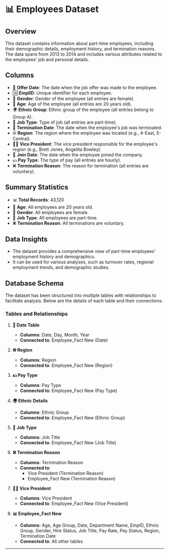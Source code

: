 # 📊  Employees Dataset

## Overview
This dataset contains information about part-time employees, including their demographic details, employment history, and termination reasons. The data spans from 2013 to 2014 and includes various attributes related to the employees' job and personal details.

## Columns
- 📅 **Offer Date**: The date when the job offer was made to the employee.
- 🆔 **EmplID**: Unique identifier for each employee.
- 👩 **Gender**: Gender of the employee (all entries are female).
- 🎂 **Age**: Age of the employee (all entries are 20 years old).
- 🌍 **Ethnic Group**: Ethnic group of the employee (all entries belong to Group A).
- 💼 **Job Type**: Type of job (all entries are part-time).
- 📅 **Termination Date**: The date when the employee's job was terminated.
- 🌐 **Region**: The region where the employee was located (e.g., 4-East, 5-Central).
- 🧑‍💼 **Vice President**: The vice president responsible for the employee's region (e.g., Brett Jones, Angelita Bowley).
- 📅 **Join Date**: The date when the employee joined the company.
- 💵 **Pay Type**: The type of pay (all entries are hourly).
- ❌ **Termination Reason**: The reason for termination (all entries are voluntary).

## Summary Statistics
- 📊 **Total Records**: 43,120
- 🎂 **Age**: All employees are 20 years old.
- 👩 **Gender**: All employees are female.
- 💼 **Job Type**: All employees are part-time.
- ❌ **Termination Reason**: All terminations are voluntary.

## Data Insights
- The dataset provides a comprehensive view of part-time employees' employment history and demographics.
- It can be used for various analyses, such as turnover rates, regional employment trends, and demographic studies.

## Database Schema
The dataset has been structured into multiple tables with relationships to facilitate analysis. Below are the details of each table and their connections:

### Tables and Relationships
1. **📅 Date Table**
   - **Columns**: Date, Day, Month, Year
   - **Connected to**: Employee_Fact New (Date)

2. **🌐 Region**
   - **Columns**: Region
   - **Connected to**: Employee_Fact New (Region)

3. **💵 Pay Type**
   - **Columns**: Pay Type
   - **Connected to**: Employee_Fact New (Pay Type)

4. **🌍 Ethnic Details**
   - **Columns**: Ethnic Group
   - **Connected to**: Employee_Fact New (Ethnic Group)

5. **💼 Job Type**
   - **Columns**: Job Title
   - **Connected to**: Employee_Fact New (Job Title)

6. **❌ Termination Reason**
   - **Columns**: Termination Reason
   - **Connected to**:
     - Vice President (Termination Reason)
     - Employee_Fact New (Termination Reason)

7. **🧑‍💼 Vice President**
   - **Columns**: Vice President
   - **Connected to**: Employee_Fact New (Vice President)

8. **📊 Employee_Fact New**
   - **Columns**: Age, Age Group, Date, Department Name, EmpID, Ethnic Group, Gender, Hire Status, Job Title, Pay Rate, Pay Status, Region, Termination Date
   - **Connected to**: All other tables

---
